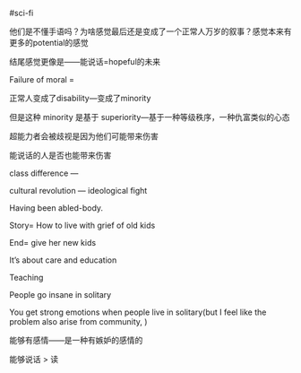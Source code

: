 #sci-fi 

他们是不懂手语吗？为啥感觉最后还是变成了一个正常人万岁的叙事？感觉本来有更多的potential的感觉

结尾感觉更像是——能说话=hopeful的未来

Failure of moral = 

正常人变成了disability—变成了minority

但是这种 minority 是基于 superiority—基于一种等级秩序，一种仇富类似的心态


超能力者会被歧视是因为他们可能带来伤害

能说话的人是否也能带来伤害

class difference — 

cultural revolution — ideological fight

Having been abled-body. 

Story= How to live with grief of old kids

End= give her new kids

It’s about care and education

Teaching 

People go insane in solitary 

You get strong emotions when people live in solitary(but I feel like the problem also arise from community, )

能够有感情——是一种有嫉妒的感情的

能够说话 > 读